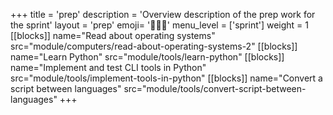 +++
title = 'prep'
description = 'Overview description of the prep work for the sprint'
layout = 'prep'
emoji= '🧑🏾‍💻'
menu_level = ['sprint']
weight = 1
[[blocks]]
name="Read about operating systems"
src="module/computers/read-about-operating-systems-2"
[[blocks]]
name="Learn Python"
src="module/tools/learn-python"
[[blocks]]
name="Implement and test CLI tools in Python"
src="module/tools/implement-tools-in-python"
[[blocks]]
name="Convert a script between languages"
src="module/tools/convert-script-between-languages"
+++
